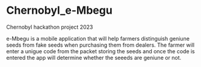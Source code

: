 # Chernobyl_e-Mbegu
Chernobyl hackathon project 2023

e-Mbegu is a mobile application that will help farmers distinguish geniune seeds from fake seeds when purchasing them from dealers. The farmer will enter a unigue code from the packet storing the seeds and once the code is entered the app will determine whether the seeeds are geniune or not.  
